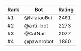 Rank|Bot|Rating
---|---|---
#1|@NilatacBot|2461
#2|@anti-bot|2273
#3|@CatNail|2077
#4|@pawnrobot|1860
